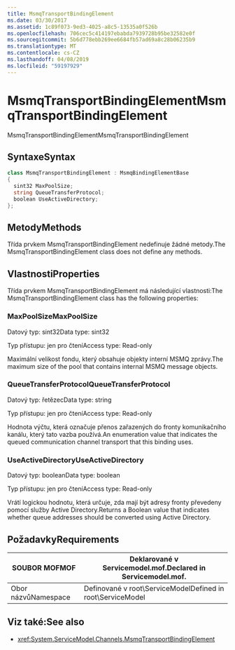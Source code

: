 ```yaml
---
title: MsmqTransportBindingElement
ms.date: 03/30/2017
ms.assetid: 1c89f073-9ed3-4025-a8c5-13535a0f526b
ms.openlocfilehash: 706cec5c414197ebabda7939728b95be32582e0f
ms.sourcegitcommit: 5b6d778ebb269ee6684fb57ad69a8c28b06235b9
ms.translationtype: MT
ms.contentlocale: cs-CZ
ms.lasthandoff: 04/08/2019
ms.locfileid: "59197929"
---
```

# <a name="msmqtransportbindingelement"></a><span data-ttu-id="9452b-102">MsmqTransportBindingElement</span><span class="sxs-lookup"><span data-stu-id="9452b-102">MsmqTransportBindingElement</span></span>
<span data-ttu-id="9452b-103">MsmqTransportBindingElement</span><span class="sxs-lookup"><span data-stu-id="9452b-103">MsmqTransportBindingElement</span></span>  
  
## <a name="syntax"></a><span data-ttu-id="9452b-104">Syntaxe</span><span class="sxs-lookup"><span data-stu-id="9452b-104">Syntax</span></span>  
  
```csharp
class MsmqTransportBindingElement : MsmqBindingElementBase  
{  
  sint32 MaxPoolSize;  
  string QueueTransferProtocol;  
  boolean UseActiveDirectory;  
};  
```  
  
## <a name="methods"></a><span data-ttu-id="9452b-105">Metody</span><span class="sxs-lookup"><span data-stu-id="9452b-105">Methods</span></span>  
 <span data-ttu-id="9452b-106">Třída prvkem MsmqTransportBindingElement nedefinuje žádné metody.</span><span class="sxs-lookup"><span data-stu-id="9452b-106">The MsmqTransportBindingElement class does not define any methods.</span></span>  
  
## <a name="properties"></a><span data-ttu-id="9452b-107">Vlastnosti</span><span class="sxs-lookup"><span data-stu-id="9452b-107">Properties</span></span>  
 <span data-ttu-id="9452b-108">Třída prvkem MsmqTransportBindingElement má následující vlastnosti:</span><span class="sxs-lookup"><span data-stu-id="9452b-108">The MsmqTransportBindingElement class has the following properties:</span></span>  
  
### <a name="maxpoolsize"></a><span data-ttu-id="9452b-109">MaxPoolSize</span><span class="sxs-lookup"><span data-stu-id="9452b-109">MaxPoolSize</span></span>  
 <span data-ttu-id="9452b-110">Datový typ: sint32</span><span class="sxs-lookup"><span data-stu-id="9452b-110">Data type: sint32</span></span>  
  
 <span data-ttu-id="9452b-111">Typ přístupu: jen pro čtení</span><span class="sxs-lookup"><span data-stu-id="9452b-111">Access type: Read-only</span></span>  
  
 <span data-ttu-id="9452b-112">Maximální velikost fondu, který obsahuje objekty interní MSMQ zprávy.</span><span class="sxs-lookup"><span data-stu-id="9452b-112">The maximum size of the pool that contains internal MSMQ message objects.</span></span>  
  
### <a name="queuetransferprotocol"></a><span data-ttu-id="9452b-113">QueueTransferProtocol</span><span class="sxs-lookup"><span data-stu-id="9452b-113">QueueTransferProtocol</span></span>  
 <span data-ttu-id="9452b-114">Datový typ: řetězec</span><span class="sxs-lookup"><span data-stu-id="9452b-114">Data type: string</span></span>  
  
 <span data-ttu-id="9452b-115">Typ přístupu: jen pro čtení</span><span class="sxs-lookup"><span data-stu-id="9452b-115">Access type: Read-only</span></span>  
  
 <span data-ttu-id="9452b-116">Hodnota výčtu, která označuje přenos zařazených do fronty komunikačního kanálu, který tato vazba používá.</span><span class="sxs-lookup"><span data-stu-id="9452b-116">An enumeration value that indicates the queued communication channel transport that this binding uses.</span></span>  
  
### <a name="useactivedirectory"></a><span data-ttu-id="9452b-117">UseActiveDirectory</span><span class="sxs-lookup"><span data-stu-id="9452b-117">UseActiveDirectory</span></span>  
 <span data-ttu-id="9452b-118">Datový typ: boolean</span><span class="sxs-lookup"><span data-stu-id="9452b-118">Data type: boolean</span></span>  
  
 <span data-ttu-id="9452b-119">Typ přístupu: jen pro čtení</span><span class="sxs-lookup"><span data-stu-id="9452b-119">Access type: Read-only</span></span>  
  
 <span data-ttu-id="9452b-120">Vrátí logickou hodnotu, která určuje, zda mají být adresy fronty převedeny pomocí služby Active Directory.</span><span class="sxs-lookup"><span data-stu-id="9452b-120">Returns a Boolean value that indicates whether queue addresses should be converted using Active Directory.</span></span>  
  
## <a name="requirements"></a><span data-ttu-id="9452b-121">Požadavky</span><span class="sxs-lookup"><span data-stu-id="9452b-121">Requirements</span></span>  
  
|<span data-ttu-id="9452b-122">SOUBOR MOF</span><span class="sxs-lookup"><span data-stu-id="9452b-122">MOF</span></span>|<span data-ttu-id="9452b-123">Deklarované v Servicemodel.mof.</span><span class="sxs-lookup"><span data-stu-id="9452b-123">Declared in Servicemodel.mof.</span></span>|  
|---------|-----------------------------------|  
|<span data-ttu-id="9452b-124">Obor názvů</span><span class="sxs-lookup"><span data-stu-id="9452b-124">Namespace</span></span>|<span data-ttu-id="9452b-125">Definované v root\ServiceModel</span><span class="sxs-lookup"><span data-stu-id="9452b-125">Defined in root\ServiceModel</span></span>|  
  
## <a name="see-also"></a><span data-ttu-id="9452b-126">Viz také:</span><span class="sxs-lookup"><span data-stu-id="9452b-126">See also</span></span>

- <xref:System.ServiceModel.Channels.MsmqTransportBindingElement>
